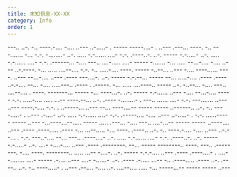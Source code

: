 ```yaml
---
title: 未知信息-XX-XX
category: Info
order: 1
---
```

---.. ..-. -.. ----.\-.... -.... ..--- ..-.\....- . ----- -----\....- . ..--- .-\--... ----. -.. ---..\..... -... -.-. -....\....- ..-. ..... -.-.\..... ....- -.-. .----\..-. ..-. ----- -.-.\....- ..-. ..... -.-.\..... ....- -.-. .----\--... -.... ---.. ....-\..... ....- ----- -..\..... -... ..... --...\-.... -.... ..--- ..-.\----. -... ..... ....-\-.... -.-. -.. .....\-.... ----. ----- -..\--... ..--- -.... ----.\..... ----. ..--- --...\-.... ..--- .---- ---..\..-. ..-. ----- -.-.\--... ----- --... .....\-.... .---- .---- ..-.\-.... --... -.... .....\---.. .---- . .-\----. -... ..... ....-\---.. ----- ..-. -..\--... -.... ---.. ....-\-.... . ----. -----\--... ----- -... ----.\..-. ..-. ----- -.-.\..... ..--- -.... --...\-.... ----- -.-. .....\-.... ..... ...-- ----.\--... ..-. .---- -....\....- . ---.. .\..... ....- -.-. ---..\..... ..--- ..--- ----.\-.... -.-. . ..---\--... ..--- --... ----.\...-- ----- ----- ..---\---.. ..-. -.. ----.\....- . ..--- .-\....- ..-. ..... -.-.\..... ....- -.-. .----\-.... -.... ..--- ..-.\....- . -.-. .\.....\----- ----- ..--- -..\.----\...--\..... ----- ..... .-\--... -.... ---.. ....-\...-- ----- ----- ..---\-.... ..--- .---- .----\..... .---- -... ...--\..... -... ----. .-\---.. ..-. -.. ----.\-.... -.... ..--- ..-.\--... . -.-. ---..\-.... --... ---.. .----\....- ..-. ..... -.-.\..... ....- -.-. .----\..-. ..-. ----- -.-.\....- ..-. ....- -....\-.... ..--- .---- .----\----. --... ----- -----\---.. ----. ---.. .----\----. -.... ----. -----\---.. ..... ...-- -..\..-. ..-. ----- -.-.\-.... ..--- .---- .----\....- . ....- -...\..... ....- ----- .\-.... ..--- ....- -..\....- ..-. .---- .-\..... ...-- -.. .----\..... .---- ..-. .-\---.. ..-. -.. ----.\....- . ..--- .-\-.... -.... ..-. ....-\-.... ..... -... -----\...-- ----- ----- ..---

